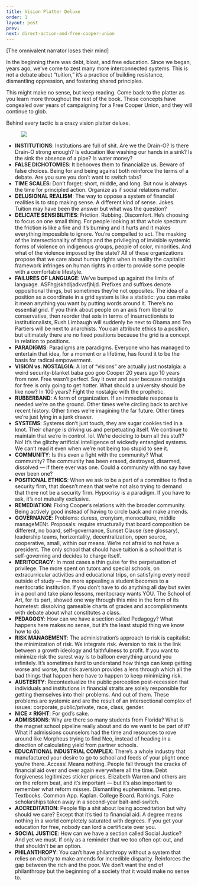 ```yaml
---
title: Vision Platter Deluxe
order: 1
layout: post
prev: 
next: direct-action-and-free-cooper-union
---
```


[The omnivalent narrator loses their mind] 

In the beginning there was debt, bloat, and free education. Since we began, years ago, we’ve come to zest many more interconnected systems. This is not a debate about “tuition,” it’s a practice of building resistance, dismantling oppression, and fostering shared principles.

This might make no sense, but keep reading. Come back to the platter as you learn more throughout the rest of the book. These concepts have congealed over years of campaigning for a Free Cooper Union, and they will continue to glob.

Behind every tactic is a crazy vision platter deluxe.

<figure>
	<img src="{{site.baseurl}}/img/lowdown/okay-whatever.jpg">
</figure>

- **INSTITUTIONS**: Institutions are full of shit. Are we the Drain-O? Is there Drain-O strong enough? Is education like washing our hands in a sink? Is the sink the absence of a pipe? Is water money?
- **FALSE DICHOTOMIES**: It behooves them to financialize us. Beware of false choices. Being for and being against both reinforce the terms of a debate. Are you sure you don’t want to switch tabs?
- **TIME SCALES**: Don’t forget: short, middle, and long. But now is always the time for principled action. Organize as if social relations matter.
- **DELUSIONAL REALISM**: The way to oppose a system of financial realities is to stop making sense. A different kind of sense. Jokes. Tuition may have been the answer but what was the question?
- **DELICATE SENSIBILITIES**: Friction. Rubbing. Discomfort. He’s choosing to focus on one small thing. For people looking at that whole spectrum the friction is like a fire and it’s burning and it hurts and it makes everything impossible to ignore. You’re compelled to act. The masking of the intersectionality of things and the privileging of invisible systemic forms of violence on indigenous groups, people of color, minorities. And what of the violence imposed by the state? All of these organizations propose that we care about human rights when in reality the capitalist framework infringes on human rights in order to provide some people with a comfortable lifestyle.
- **FAILURES OF LANGUAGE**: We’ve bumped up against the limits of language. ASFhgjskhdljadkvsfjhljd. Prefixes and suffixes denote oppositional things, but sometimes they’re not opposites. The idea of a position as a coordinate in a grid system is like a statistic: you can make it mean anything you want by putting words around it. There’s no essential grid.  If you think about people on an axis from liberal to conservative, then reorder that axis in terms of insurrectionists to institutionalists, Rush Limbaugh will suddenly be next to Obama and Tea Partiers will be next to anarchists. You can attribute ethics to a position, but ultimately there are no fixed positions because the grid is a concept in relation to positions.
- **PARADIGMS**: Paradigms are paradigms. Everyone who has managed to entertain that idea, for a moment or a lifetime, has found it to be the basis for radical empowerment.
- **VISION vs. NOSTALGIA**: A lot of “visions” are actually just nostalgia: a weird security-blanket baba goo goo Cooper 20 years ago 10 years from now. Free wasn’t perfect. Say it over and over because nostalgia for free is only going to get hotter. What should a university should be like now? In 100 years? Fight the nostalgic with the prophetic.
- **RUBBERBAND**: A form of organization. If an immediate response is needed we’re on the ground. Other times we’re circling back to archive recent history. Other times we’re imagining the far future. Other times we’re just lying in a junk drawer.
- **SYSTEMS**: Systems don’t just touch, they are sugar cookies tied in a knot. Their change is driving us and perpetuating itself. We continue to maintain that we’re in control. lol. We’re deciding to burn all this stuff? No! It’s the glitchy artificial intelligence of wickedly entangled systems. We can’t read it even when we’re not being too stupid to see it.
- **COMMUNITY**: Is this even a fight with the community? What community? The community has been erased, destroyed, disarmed, dissolved — if there ever was one. Could a community with no say have ever been one?
- **POSITIONAL ETHICS**: When we ask to be a part of a committee to find a security firm, that doesn’t mean that we’re not also trying to demand that there not be a security firm. Hypocrisy is a paradigm. If you have to ask, it’s not mutually exclusive.
- **REMEDIATION**: Fixing Cooper’s relations with the broader community. Being actively good instead of having to circle back and make amends.
- **GOVERNANCE**: Problems: duress, cronyism, monoculture, middle manageMENt. Proposals: require structurally that board composition be different, no board, self-governance, Sunset Clause (see glossary), leadership teams, horizontality, decentralization, open source, cooperative, small, within our means. We’re not afraid to not have a president. The only school that should have tuition is a school that is self-governing and decides to charge itself.
- **MERITOCRACY**: In most cases a thin guise for the perpetuation of privilege. The more spent on tutors and special schools, on extracurricular activities and educational trips, on satisfying every need outside of study — the more appealing a student becomes to a meritocratic institution. If you don’t have to do anything all day but swim in a pool and take piano lessons, meritocracy wants YOU. The School of Art, for its part, showed one way through this mire in the form of its hometest: dissolving gameable charts of grades and accomplishments with debate about what constitutes a class.
- **PEDAGOGY**: How can we have a section called Pedagogy? What happens here makes no sense, but it’s the least stupid thing we know how to do.
- **RISK MANAGEMENT**: The administration’s approach to risk is capitalist: the minimization of risk. We integrate risk. Aversion to risk is the link between a growth ideology and faithfulness to profit. If you want to minimize risk the surest way is to balloon everything around you infinitely. It’s sometimes hard to understand how things can keep getting worse and worse, but risk aversion provides a lens through which all the bad things that happen here have to happen to keep minimizing risk.
- **AUSTERITY**: Recontextualize the public perception post-recession that individuals and institutions in financial straits are solely responsible for getting themselves into their problems. And out of them. These problems are systemic and are the result of an intersectional complex of issues: corporate, public/private, race, class, gender.
- **NICE ≠ RIGHT**: For god’s sake.
- **ADMISSIONS**: Why are there so many students from Florida? What is the magnet school pipeline really about and do we want to be part of it? What if admissions counselors had the time and resources to rove around like Morpheus trying to find Neo, instead of heading in a direction of calculating yield from partner schools.
- **EDUCATIONAL INDUSTRIAL COMPLEX**: There’s a whole industry that manufactured your desire to go to school and feeds of your plight once you’re there. Access! Means nothing. People fall through the cracks of financial aid over and over again everywhere all the time. Debt forgiveness legitimizes sticker prices. Elizabeth Warren and others are on the reform beat, and it’s important — but it’s also important to remember what reform misses. Dismantling euphemisms. Test prep. Textbooks. Common App. Kaplan. College Board. Rankings. Fake scholarships taken away in a second-year bait-and-switch.
- **ACCREDITATION**: People flip a shit about losing accreditation but why should we care? Except that it’s tied to financial aid. A degree means nothing in a world completely saturated with degrees. If you get your education for free, nobody can lord a certificate over you.
- **SOCIAL JUSTICE**: How can we have a section called Social Justice? And yet we must. If only as a reminder that we too often opt-out, and that shouldn’t be an option.
- **PHILANTHROPY**: You can’t have philanthropy without a system that relies on charity to make amends for incredible disparity. Reinforces the gap between the rich and the poor. We don’t want the end of philanthropy but the beginning of a society that it would make no sense to.